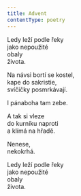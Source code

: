 ```yaml
---
title: Advent
contentType: poetry
---
```


<section>

Ledy leží podle řeky  
jako nepoužité  
obaly  
života.

Na návsi bortí se kostel,  
kape do sakristie,  
svíčičky posmrkávají.

I pánaboha tam zebe.

A tak si vleze  
do kurníku naproti  
a klímá na hřadě.

Nenese,  
nekokrhá.

Ledy leží podle řeky  
jako nepoužité  
obaly  
života.

</section>
